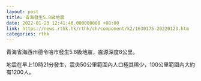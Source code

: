 ```yaml
---
layout: post
title: 青海發生5.8級地震
date: 2022-01-23 12:41:46.000000000 +08:00
link: https://news.rthk.hk/rthk/ch/component/k2/1630175-20220123.htm
categories: rthk
---
```


青海省海西州德令哈市發生5.8級地震，震源深度8公里。

地震在早上10時21分發生，震央50公里範圍內人口極其稀少，100公里範圍內大約有1200人。
